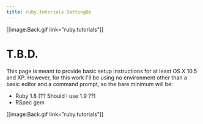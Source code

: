```yaml
---
title: ruby.tutorials.SettingUp
---
```

[[image:Back.gif link="ruby.tutorials"]]

# T.B.D.

This page is meant to provide basic setup instructions for at least OS X 10.5 and XP. However, for this work I'll be using no environment other than a basic editor and a command prompt, so the bare minimum will be:
* Ruby 1.8 (?? Should I use 1.9 ??)
* RSpec gem

[[image:Back.gif link="ruby.tutorials"]]
